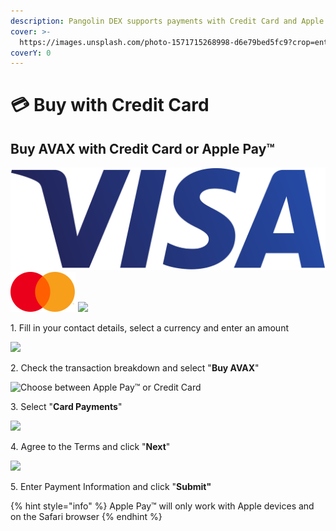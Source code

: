 ```yaml
---
description: Pangolin DEX supports payments with Credit Card and Apple Pay™
cover: >-
  https://images.unsplash.com/photo-1571715268998-d6e79bed5fc9?crop=entropy&cs=srgb&fm=jpg&ixid=MnwxOTcwMjR8MHwxfHNlYXJjaHwxMHx8Y2FyZHxlbnwwfHx8fDE2MzU5NjI0ODI&ixlib=rb-1.2.1&q=85
coverY: 0
---
```


# 💳 Buy with Credit Card

## Buy AVAX with Credit Card or Apple Pay™

![](../../.gitbook/assets/visa-logo.png) ![](../../.gitbook/assets/mc-logo-52.svg) ![](../../.gitbook/assets/Apple\_Pay\_Mark\_RGB\_041619.fe4f01ad.svg)



1\. Fill in your contact details, select a currency and enter an amount

![](../../.gitbook/assets/cc.png)

2\. Check the transaction breakdown and select "**Buy AVAX**"

![Choose between Apple Pay™ or Credit Card](../../.gitbook/assets/cc1.png)

3\. Select "**Card Payments**"

![](../../.gitbook/assets/cc2.png)

4\. Agree to the Terms and click "**Next**"

![](../../.gitbook/assets/cc3.png)

5\. Enter Payment Information and click "**Submit"**

{% hint style="info" %}
Apple Pay™ will only work with Apple devices and on the Safari browser
{% endhint %}

